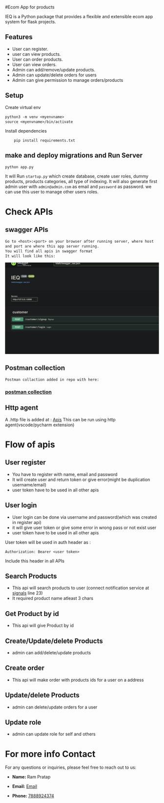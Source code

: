 #Ecom App for products

IEQ is a Python package that provides a flexible and extensible ecom app system for flask projects.

## Features

- User can register.
- user can view products.
- User can order products.
- User can view orders.
- Admin can add/remove/update products.
- Admin can update/delete orders for users
- Admin can give permission to manage orders/products

## Setup
 Create virtual env
```shell
python3 -m venv <myenvname>
source <myenvname>/bin/activate
```
Install dependencies

```shell
    pip install requirements.txt
```
## make and deploy migrations and  Run Server

```shell
python app.py
```
It will Run `startup.py` which create database, create user roles, dummy products, products categories, all type of indexing. It will also generate first admin user with `admin@admin.com` as email and `password` as password. we can use this user to manage other users roles.



# Check APIs

## swagger APIs

    Go to <host>:<port> on your browser after running server, where host and port are where this app server running.
    You will find all apis in swagger format
    It will look like this:
![swagger.png](swagger.png)

## Postman collection
    Postman collaction added in repo with here: 
### [postman collection](IEQ.postman_collection.json)

## Http agent
A .http file is added at : 
[Apis](Apis.http) This can be run using http agent(vscode/pycharm extension)


# Flow of apis
## User register
- You have to register with name, email and password
- It will create user and return token or give error(might be duplication username/email)
- user token have to be used in all other apis

## User login
- User login can be done via username and password(which was created in register api)
- it will give user token or give some error in wrong pass or not exist user
- user token have to be used in all other apis

User token will be used in auth header as :
```
Authorization: Bearer <user token>
```
Include this header in all APIs


## Search Products
- This api will search products to user (connect notification service at [signals](Notifications%2Fsignals.py#line23) line 23)
- It required product name atleast 3 chars

## Get Product by id
- This api will give Product by id

## Create/Update/delete Products
- admin can add/delete/update products 

## Create order
- This api will make order with products ids for a user on a address

## Update/delete Products
- admin can delete/update orders for a user 

## Update role
- admin can update role for self and others


# For more info Contact

For any questions or inquiries, please feel free to reach out to us:
- **Name:** Ram Pratap

- **Email:** [Email](mailto:rampratap305@gmail.com)
- **Phone:** [7888924374](tel:7888924374)




